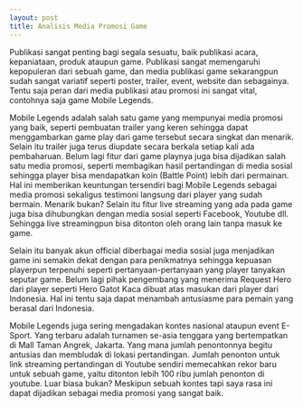 ```yaml
---
layout: post
title: Analisis Media Promosi Game
---
```


Publikasi sangat penting bagi segala sesuatu, baik publikasi acara, kepaniataan, produk ataupun game. Publikasi sangat memengaruhi kepopuleran dari sebuah game, dan media publikasi game sekarangpun sudah sangat variatif seperti poster, trailer, event, website dan sebagainya. Tentu saja peran dari media publikasi atau promosi ini sangat vital, contohnya saja game Mobile Legends. 

Mobile Legends adalah salah satu game yang mempunyai media promosi yang baik, seperti pembuatan trailer yang keren sehingga dapat menggambarkan game play dari game tersebut secara singkat dan menarik. Selain itu trailer juga terus diupdate secara berkala setiap kali ada pembaharuan. Belum lagi fitur dari game playnya juga bisa dijadikan salah satu media promosi, seperti membagikan hasil pertandingan di media sosial sehingga player bisa mendapatkan koin (Battle Point) lebih dari permainan. Hal ini memberikan keuntungan tersendiri bagi Mobile Legends sebagai media promosi sekaligus testimoni langsung dari player yang sudah bermain. Menarik bukan? Selain itu fitur live streaming yang ada pada game juga bisa dihubungkan dengan media sosial seperti Facebook, Youtube dll. Sehingga live streamingpun bisa ditonton oleh orang lain tanpa masuk ke game.

Selain itu banyak akun official diberbagai media sosial juga menjadikan game ini semakin dekat dengan para penikmatnya sehingga kepuasan playerpun terpenuhi seperti pertanyaan-pertanyaan yang player tanyakan seputar game. Belum lagi pihak pengembang yang menerima Request Hero dari player seperti Hero Gatot Kaca dibuat atas masukan dari player dari Indonesia. Hal ini tentu saja dapat menambah antusiasme para pemain yang berasal dari Indonesia.

Mobile Legends juga sering mengadakan kontes nasional ataupun event E-Sport. Yang terbaru adalah turnamen se-asia tenggara yang bertempatkan di Mall Taman Angrek, Jakarta. Yang mana jumlah penontonnya begitu antusias dan membludak di lokasi pertandingan. Jumlah penonton untuk link streaming pertandingan di Youtube sendiri memecahkan rekor baru untuk sebuah game, yaitu ditonton lebih 100 ribu jumlah penonton di youtube. Luar biasa bukan? Meskipun sebuah kontes tapi saya rasa ini dapat dijadikan sebagai media promosi yang sangat baik.